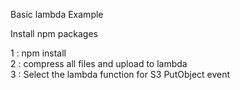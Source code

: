 
Basic lambda Example

Install npm packages

1 : npm install<br>
2 : compress all files and upload to lambda<br>
3 : Select the lambda function for S3 PutObject event
